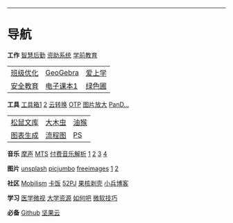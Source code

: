 ___
# 导航

**工作**
[智慧后勤](http://www.xyzhhq.cn)
[资助系统](http://xszz.scedu.net)
[学前教育](http://xqxt.scedu.net)

<table style="margin-left: auto; margin-right: auto;">
<tr><!--第一行-->
<td><!--第一格内容-->
<a href="https://care.seewo.com/" target="_blank">班级优化</a>
</td>
<td><!--第二格内容-->
<a href="https://www.geogebra.org/" target="_blank">GeoGebra</a>
</td>
<td><!--第三格内容-->
<a href="https://www.i-school.net" target="_blank">爱上学</a>
</td>
</tr>
<tr><!--第二行-->
<td><!--第一格内容-->
<a href="https://neijiang.xueanquan.com" target="_blank">安全教育</a>
</td>
<td><!--第二格内容-->
<a href="http://www.shuxue9.com/" target="_blank">电子课本</a><a href="http://www.wsbedu.com/" target="_blank">1</a>
</td>
<td><!--第三格内容-->
<a href="http://www.lspjy.com/forum.php?gid=7" target="_blank">绿色圃</a>
</td>
</tr>
</table>

**工具**
[工具箱1](https://miku.tools/)
[2](http://tool.liumingye.cn/)
[云转换](https://www.360converter.com/)
[OTP](https://otp.landian.vip)
[图片放大](http://bigjpg.com/)
[PanD...](https://www.baiduwp.com)

<table style="margin-left: auto; margin-right: auto;">
<tr><!--第一行-->
<td><!--第一格内容-->
<a href="http://www.superlgr.com/wenku.html" target="_blank">松鼠文库</a>
</td>
<td><!--第二格内容-->
<a href="http://www.yaersen.com/" target="_blank">大木虫</a>
</td>
<td><!--第三格内容-->
<a href="https://greasyfork.org/zh-CN/scripts/379893" target="_blank">油猴</a>
</td>
</tr>
<tr><!--第二行-->
<td><!--第一格内容-->
<a href="https://chartify.io/" target="_blank">图表生成</a>
</td>
<td><!--第二格内容-->
<a href="https://www.draw.io/" target="_blank">流程图</a>
</td>
<td><!--第三格内容-->
<a href="https://www.photopea.com/" target="_blank">PS</a>
</td>
</tr>
</table>

**音乐**
[摩声](http://moresound.tk/music/)
[MTS](http://tool.yijingying.com/musictools/)
[付费音乐解析](http://www.66re.cn/vip/163.html)
[1](http://tool.liumingye.cn/music/)
[2](http://music.886la.cc/)
[3](http://www.dy23.xyz/music/)
[4](http://music.zhuolin.wang/)

**图片**
[unsplash](https://unsplash.com/)
[picjumbo](https://picjumbo.com/)
[freeimages](https://cn.freeimages.com/)
[1](https://visualhunt.com/)
[2](https://stocksnap.io)

**社区**
[Mobilism](https://forum.mobilism.org)
[卡饭](https://www.kafan.cn/)
[52PJ](https://www.52pojie.cn/)
[果核剥壳](https://www.ghpym.com/)
[小兵博客](http://www.xnbing.com/)

**学习**
[医学微视](https://www.mvyxws.com/)
[大学资源](http://www.dxzy163.com/)
[如何吧](https://www.ruhe8.com/)
[微软技巧](https://www.microsoft.com/zh-cn/tips/home)

**必备**
[Github](https://github.com)
[坚果云](https://www.jianguoyun.com)
